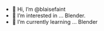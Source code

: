 - 👋 Hi, I’m @blaisefaint
- 👀 I’m interested in ... Blender.
- 🌱 I’m currently learning ... Blender


